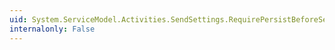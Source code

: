 ```yaml
---
uid: System.ServiceModel.Activities.SendSettings.RequirePersistBeforeSend
internalonly: False
---
```

